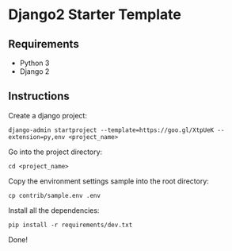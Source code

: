 Django2 Starter Template
========================

Requirements
------------
* Python 3
* Django 2

Instructions
------------
Create a django project:

    django-admin startproject --template=https://goo.gl/XtpUeK --extension=py,env <project_name>
  
Go into the project directory:

    cd <project_name>

Copy the environment settings sample into the root directory:

    cp contrib/sample.env .env
    
Install all the dependencies:

    pip install -r requirements/dev.txt
    
Done!